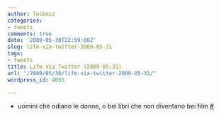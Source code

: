 ```yaml
---
author: leibniz
categories:
- tweets
comments: true
date: '2009-05-30T22:59:00Z'
slug: life-via-twitter-2009-05-31
tags:
- tweets
title: Life via Twitter (2009-05-31)
url: "/2009/05/30/life-via-twitter-2009-05-31/"
wordpress_id: 4055

---
```

* uomini che odiano le donne, o bei libri che non diventano bei film [#](https://twitter.com/leibniz/statuses/1972536204)


